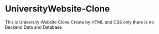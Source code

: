 # UniversityWebsite-Clone
This is University  Website Clone Create by HTML and CSS only there is no Backend Data  and Database 
